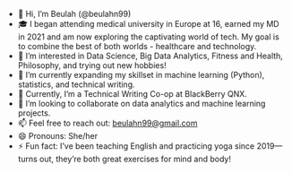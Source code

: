 - 👋 Hi, I’m Beulah (@beulahn99)
- 🎓 I began attending medical university in Europe at 16, earned my MD in 2021 and am now exploring the captivating world of tech. My goal is to combine the best of both worlds - healthcare and technology.
- 💞 I’m interested in Data Science, Big Data Analytics, Fitness and Health, Philosophy, and trying out new hobbies!
- 🚀  I’m currently expanding my skillset in machine learning (Python), statistics, and technical writing.
- 🏢 Currently, I’m a Technical Writing Co-op at BlackBerry QNX. 
- 🤝  I’m looking to collaborate on data analytics and machine learning projects.
- 📫 Feel free to reach out: beulahn99@gmail.com
- 😄 Pronouns: She/her
- ⚡ Fun fact: I’ve been teaching English and practicing yoga since 2019—turns out, they’re both great exercises for mind and body!


<!---
beulahn99/beulahn99 is a ✨ special ✨ repository because its `README.md` (this file) appears on your GitHub profile.
You can click the Preview link to take a look at your changes.
--->
